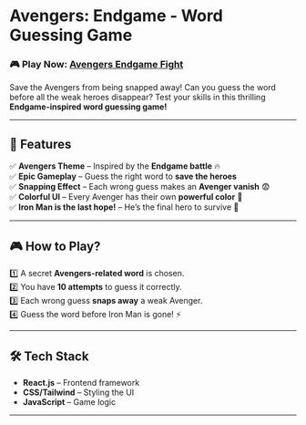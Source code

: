 # Avengers: Endgame - Word Guessing Game  
### 🎮 **Play Now: [Avengers Endgame Fight](https://avengers-endgame-fight.netlify.app/)**  

Save the Avengers from being snapped away! Can you guess the word before all the weak heroes disappear? Test your skills in this thrilling **Endgame-inspired word guessing game!**  

---

## 🚀 Features  
✅ **Avengers Theme** – Inspired by the **Endgame battle** 🔥  
✅ **Epic Gameplay** – Guess the right word to **save the heroes**  
✅ **Snapping Effect** – Each wrong guess makes an **Avenger vanish** 😨  
✅ **Colorful UI** – Every Avenger has their own **powerful color** 🎨  
✅ **Iron Man is the last hope!** – He’s the final hero to survive 🦾  

---

## 🎮 How to Play?  
1️⃣ A secret **Avengers-related word** is chosen.  
2️⃣ You have **10 attempts** to guess it correctly.  
3️⃣ Each wrong guess **snaps away** a weak Avenger.  
4️⃣ Guess the word before Iron Man is gone! ⚡  

---

## 🛠️ Tech Stack  
- **React.js** – Frontend framework  
- **CSS/Tailwind** – Styling the UI  
- **JavaScript** – Game logic  

---

